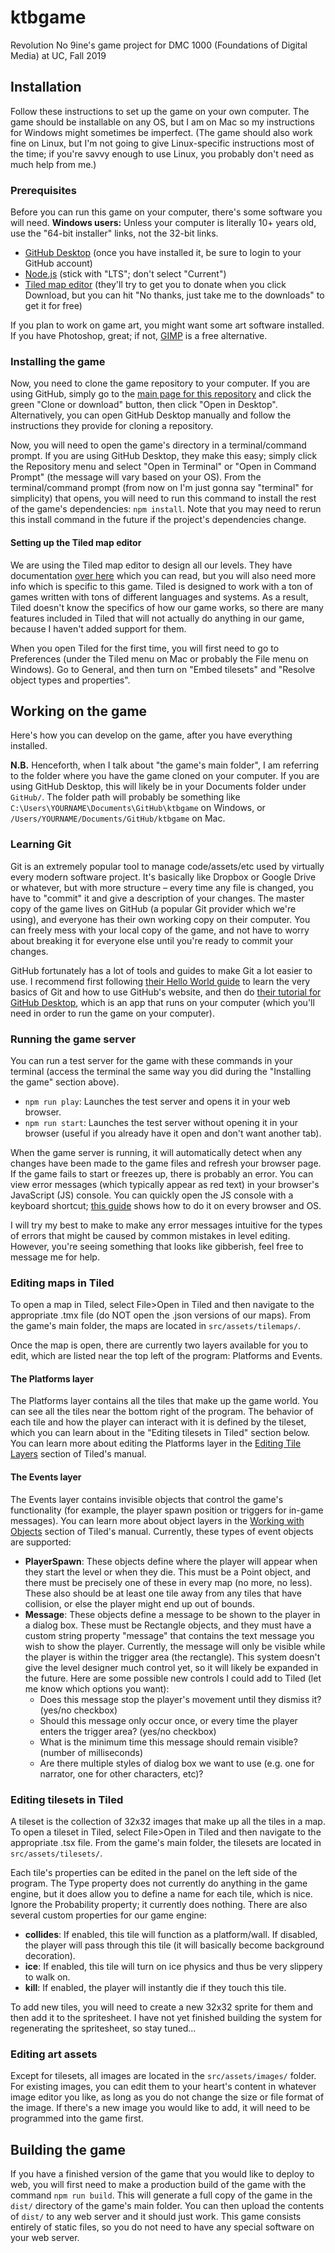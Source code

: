 # ktbgame

Revolution No 9ine's game project for DMC 1000 (Foundations of Digital Media) at UC, Fall 2019

## Installation
Follow these instructions to set up the game on your own computer. The game should be installable on any OS, but I am on Mac so my instructions for Windows might sometimes be imperfect. (The game should also work fine on Linux, but I'm not going to give Linux-specific instructions most of the time; if you're savvy enough to use Linux, you probably don't need as much help from me.)

### Prerequisites
Before you can run this game on your computer, there's some software you will need. **Windows users:** Unless your computer is literally 10+ years old, use the "64-bit installer" links, not the 32-bit links.

* [GitHub Desktop](https://desktop.github.com) (once you have installed it, be sure to login to your GitHub account)
* [Node.js](https://nodejs.org/en/download/) (stick with "LTS"; don't select "Current")
* [Tiled map editor](https://thorbjorn.itch.io/tiled) (they'll try to get you to donate when you click Download, but you can hit "No thanks, just take me to the downloads" to get it for free)

If you plan to work on game art, you might want some art software installed. If you have Photoshop, great; if not, [GIMP](https://www.gimp.org/) is a free alternative.

### Installing the game
Now, you need to clone the game repository to your computer. If you are using GitHub, simply go to the [main page for this repository](https://github.com/oxguy3/ktbgame) and click the green "Clone or download" button, then click "Open in Desktop". Alternatively, you can open GitHub Desktop manually and follow the instructions they provide for cloning a repository.

Now, you will need to open the game's directory in a terminal/command prompt. If you are using GitHub Desktop, they make this easy; simply click the Repository menu and select "Open in Terminal" or "Open in Command Prompt" (the message will vary based on your OS). From the terminal/command prompt (from now on I'm just gonna say "terminal" for simplicity) that opens, you will need to run this command to install the rest of the game's dependencies: `npm install`. Note that you may need to rerun this install command in the future if the project's dependencies change.

#### Setting up the Tiled map editor
We are using the Tiled map editor to design all our levels. They have documentation [over here](https://doc.mapeditor.org/en/stable/) which you can read, but you will also need more info which is specific to this game. Tiled is designed to work with a ton of games written with tons of different languages and systems. As a result, Tiled doesn't know the specifics of how our game works, so there are many features included in Tiled that will not actually do anything in our game, because I haven't added support for them.

When you open Tiled for the first time, you will first need to go to Preferences (under the Tiled menu on Mac or probably the File menu on Windows). Go to General, and then turn on "Embed tilesets" and "Resolve object types and properties".

## Working on the game
Here's how you can develop on the game, after you have everything installed.

**N.B.** Henceforth, when I talk about "the game's main folder", I am referring to the folder where you have the game cloned on your computer. If you are using GitHub Desktop, this will likely be in your Documents folder under `GitHub/`. The folder path will probably be something like `C:\Users\YOURNAME\Documents\GitHub\ktbgame` on Windows, or `/Users/YOURNAME/Documents/GitHub/ktbgame` on Mac.

### Learning Git
Git is an extremely popular tool to manage code/assets/etc used by virtually every modern software project. It's basically like Dropbox or Google Drive or whatever, but with more structure – every time any file is changed, you have to "commit" it and give a description of your changes. The master copy of the game lives on GitHub (a popular Git provider which we're using), and everyone has their own working copy on their computer. You can freely mess with your local copy of the game, and not have to worry about breaking it for everyone else until you're ready to commit your changes.

GitHub fortunately has a lot of tools and guides to make Git a lot easier to use. I recommend first following [their Hello World guide](https://guides.github.com/activities/hello-world/) to learn the very basics of Git and how to use GitHub's website, and then do [their tutorial for GitHub Desktop](https://help.github.com/en/desktop/getting-started-with-github-desktop/creating-your-first-repository-using-github-desktop), which is an app that runs on your computer (which you'll need in order to run the game on your computer).

### Running the game server
You can run a test server for the game with these commands in your terminal (access the terminal the same way you did during the "Installing the game" section above).

* `npm run play`: Launches the test server and opens it in your web browser.
* `npm run start`: Launches the test server without opening it in your browser (useful if you already have it open and don't want another tab).

When the game server is running, it will automatically detect when any changes have been made to the game files and refresh your browser page. If the game fails to start or freezes up, there is probably an error. You can view error messages (which typically appear as red text) in your browser's JavaScript (JS) console. You can quickly open the JS console with a keyboard shortcut; [this guide](https://developer.mozilla.org/en-US/docs/Learn/Common_questions/What_are_browser_developer_tools#How_to_open_the_devtools_in_your_browser) shows how to do it on every browser and OS.

I will try my best to make to make any error messages intuitive for the types of errors that might be caused by common mistakes in level editing. However, you're seeing something that looks like gibberish, feel free to message me for help.

### Editing maps in Tiled
To open a map in Tiled, select File>Open in Tiled and then navigate to the appropriate .tmx file (do NOT open the .json versions of our maps). From the game's main folder, the maps are located in `src/assets/tilemaps/`.

Once the map is open, there are currently two layers available for you to edit, which are listed near the top left of the program: Platforms and Events.

#### The Platforms layer
The Platforms layer contains all the tiles that make up the game world. You can see all the tiles near the bottom right of the program. The behavior of each tile and how the player can interact with it is defined by the tileset, which you can learn about in the "Editing tilesets in Tiled" section below. You can learn more about editing the Platforms layer in the [Editing Tile Layers](https://doc.mapeditor.org/en/stable/manual/editing-tile-layers/) section of Tiled's manual.

#### The Events layer
The Events layer contains invisible objects that control the game's functionality (for example, the player spawn position or triggers for in-game messages). You can learn more about object layers in the [Working with Objects](https://doc.mapeditor.org/en/stable/manual/objects/) section of Tiled's manual. Currently, these types of event objects are supported:

* **PlayerSpawn**: These objects define where the player will appear when they start the level or when they die. This must be a Point object, and there must be precisely one of these in every map (no more, no less). These also should be at least one tile away from any tiles that have collision, or else the player might end up out of bounds.
* **Message**: These objects define a message to be shown to the player in a dialog box. These must be Rectangle objects, and they must have a custom string property "message" that contains the text message you wish to show the player. Currently, the message will only be visible while the player is within the trigger area (the rectangle). This system doesn't give the level designer much control yet, so it will likely be expanded in the future. Here are some possible new controls I could add to Tiled (let me know which options you want):
    * Does this message stop the player's movement until they dismiss it? (yes/no checkbox)
    * Should this message only occur once, or every time the player enters the trigger area? (yes/no checkbox)
    * What is the minimum time this message should remain visible? (number of milliseconds)
    * Are there multiple styles of dialog box we want to use (e.g. one for narrator, one for other characters, etc)?

### Editing tilesets in Tiled
A tileset is the collection of 32x32 images that make up all the tiles in a map. To open a tileset in Tiled, select File>Open in Tiled and then navigate to the appropriate .tsx file. From the game's main folder, the tilesets are located in `src/assets/tilesets/`.

Each tile's properties can be edited in the panel on the left side of the program. The Type property does not currently do anything in the game engine, but it does allow you to define a name for each tile, which is nice. Ignore the Probability property; it currently does nothing. There are also several custom properties for our game engine:

* **collides**: If enabled, this tile will function as a platform/wall. If disabled, the player will pass through this tile (it will basically become background decoration).
* **ice**: If enabled, this tile will turn on ice physics and thus be very slippery to walk on.
* **kill**: If enabled, the player will instantly die if they touch this tile.

To add new tiles, you will need to create a new 32x32 sprite for them and then add it to the spritesheet. I have not yet finished building the system for regenerating the spritesheet, so stay tuned...

### Editing art assets
Except for tilesets, all images are located in the `src/assets/images/` folder. For existing images, you can edit them to your heart's content in whatever image editor you like, as long as you do not change the size or file format of the image. If there's a new image you would like to add, it will need to be programmed into the game first.

## Building the game
If you have a finished version of the game that you would like to deploy to web, you will first need to make a production build of the game with the command `npm run build`. This will generate a full copy of the game in the `dist/` directory of the game's main folder. You can then upload the contents of `dist/` to any web server and it should just work. This game consists entirely of static files, so you do not need to have any special software on your web server.

